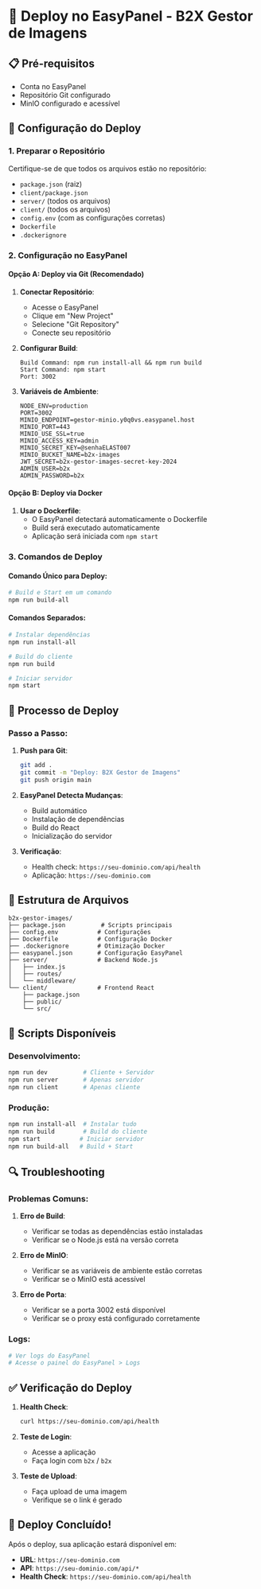 # 🚀 Deploy no EasyPanel - B2X Gestor de Imagens

## 📋 Pré-requisitos

- Conta no EasyPanel
- Repositório Git configurado
- MinIO configurado e acessível

## 🔧 Configuração do Deploy

### 1. **Preparar o Repositório**

Certifique-se de que todos os arquivos estão no repositório:

- `package.json` (raiz)
- `client/package.json`
- `server/` (todos os arquivos)
- `client/` (todos os arquivos)
- `config.env` (com as configurações corretas)
- `Dockerfile`
- `.dockerignore`

### 2. **Configuração no EasyPanel**

#### **Opção A: Deploy via Git (Recomendado)**

1. **Conectar Repositório**:

   - Acesse o EasyPanel
   - Clique em "New Project"
   - Selecione "Git Repository"
   - Conecte seu repositório

2. **Configurar Build**:

   ```
   Build Command: npm run install-all && npm run build
   Start Command: npm start
   Port: 3002
   ```

3. **Variáveis de Ambiente**:
   ```
   NODE_ENV=production
   PORT=3002
   MINIO_ENDPOINT=gestor-minio.y0q0vs.easypanel.host
   MINIO_PORT=443
   MINIO_USE_SSL=true
   MINIO_ACCESS_KEY=admin
   MINIO_SECRET_KEY=@senhaELAST007
   MINIO_BUCKET_NAME=b2x-images
   JWT_SECRET=b2x-gestor-images-secret-key-2024
   ADMIN_USER=b2x
   ADMIN_PASSWORD=b2x
   ```

#### **Opção B: Deploy via Docker**

1. **Usar o Dockerfile**:
   - O EasyPanel detectará automaticamente o Dockerfile
   - Build será executado automaticamente
   - Aplicação será iniciada com `npm start`

### 3. **Comandos de Deploy**

#### **Comando Único para Deploy**:

```bash
# Build e Start em um comando
npm run build-all
```

#### **Comandos Separados**:

```bash
# Instalar dependências
npm run install-all

# Build do cliente
npm run build

# Iniciar servidor
npm start
```

## 🔄 Processo de Deploy

### **Passo a Passo**:

1. **Push para Git**:

   ```bash
   git add .
   git commit -m "Deploy: B2X Gestor de Imagens"
   git push origin main
   ```

2. **EasyPanel Detecta Mudanças**:

   - Build automático
   - Instalação de dependências
   - Build do React
   - Inicialização do servidor

3. **Verificação**:
   - Health check: `https://seu-dominio.com/api/health`
   - Aplicação: `https://seu-dominio.com`

## 📁 Estrutura de Arquivos

```
b2x-gestor-images/
├── package.json          # Scripts principais
├── config.env           # Configurações
├── Dockerfile           # Configuração Docker
├── .dockerignore        # Otimização Docker
├── easypanel.json       # Configuração EasyPanel
├── server/              # Backend Node.js
│   ├── index.js
│   ├── routes/
│   └── middleware/
└── client/              # Frontend React
    ├── package.json
    ├── public/
    └── src/
```

## 🎯 Scripts Disponíveis

### **Desenvolvimento**:

```bash
npm run dev          # Cliente + Servidor
npm run server       # Apenas servidor
npm run client       # Apenas cliente
```

### **Produção**:

```bash
npm run install-all  # Instalar tudo
npm run build        # Build do cliente
npm start           # Iniciar servidor
npm run build-all   # Build + Start
```

## 🔍 Troubleshooting

### **Problemas Comuns**:

1. **Erro de Build**:

   - Verificar se todas as dependências estão instaladas
   - Verificar se o Node.js está na versão correta

2. **Erro de MinIO**:

   - Verificar se as variáveis de ambiente estão corretas
   - Verificar se o MinIO está acessível

3. **Erro de Porta**:
   - Verificar se a porta 3002 está disponível
   - Verificar se o proxy está configurado corretamente

### **Logs**:

```bash
# Ver logs do EasyPanel
# Acesse o painel do EasyPanel > Logs
```

## ✅ Verificação do Deploy

1. **Health Check**:

   ```bash
   curl https://seu-dominio.com/api/health
   ```

2. **Teste de Login**:

   - Acesse a aplicação
   - Faça login com `b2x` / `b2x`

3. **Teste de Upload**:
   - Faça upload de uma imagem
   - Verifique se o link é gerado

## 🎉 Deploy Concluído!

Após o deploy, sua aplicação estará disponível em:

- **URL**: `https://seu-dominio.com`
- **API**: `https://seu-dominio.com/api/*`
- **Health Check**: `https://seu-dominio.com/api/health`
